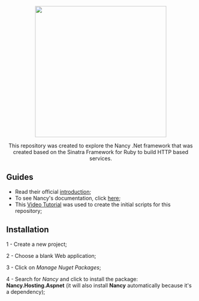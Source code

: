 <p align="center">
  <img src="https://github.com/jvlessa/NancyFx--Case-Study/blob/master/images/logo.jpg" width="350">
</p>

<p align="center">This repository was created to explore the Nancy .Net framework that was created based on the Sinatra Framework for Ruby to build HTTP based services.</b></p>

## Guides
* Read their official [introduction](https://github.com/NancyFx/Nancy/blob/master/README.md);
* To see Nancy's documentation, click [here](https://github.com/NancyFx/Nancy/wiki/Documentation);
* This [Video Tutorial](https://www.youtube.com/watch?v=SJm7chCfaDs) was used to create the initial scripts for this repository;

## Installation
1 - Create a new project;

2 - Choose a blank Web application;

3 - Click on *Manage Nuget Packages*;

4 - Search for *Nancy* and click to install the package: **Nancy.Hosting.Aspnet** (it will also install **Nancy** automatically because it's a dependency);
